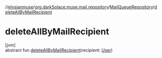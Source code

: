 //[elysianmuse](../../../index.md)/[org.darkSolace.muse.mail.repository](../index.md)/[MailQueueRepository](index.md)/[deleteAllByMailRecipient](delete-all-by-mail-recipient.md)

# deleteAllByMailRecipient

[jvm]\
abstract fun [deleteAllByMailRecipient](delete-all-by-mail-recipient.md)(recipient: [User](../../org.darkSolace.muse.user.model/-user/index.md))
